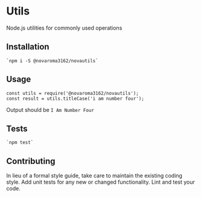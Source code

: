 # Utils

Node.js utilities for commonly used operations

## Installation

    `npm i -S @novaroma3162/novautils`

## Usage

    const utils = require('@novaroma3162/novautils');
    const result = utils.titleCase('i am number four');

Output should be `I Am Number Four`

## Tests

    `npm test`

## Contributing

In lieu of a formal style guide, take care to maintain the existing coding style. Add unit tests for any new or changed functionality. Lint and test your code.

